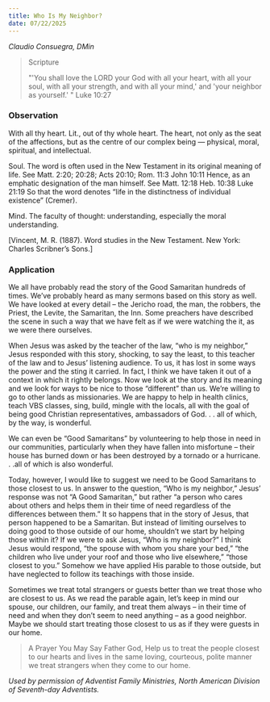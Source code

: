 ```yaml
---
title: Who Is My Neighbor?
date: 07/22/2025
---
```


_Claudio Consuegra, DMin_

> <p>Scripture</p>
> "'You shall love the LORD your God with all your heart, with all your soul, with all your strength, and with all your mind,' and 'your neighbor as yourself.' " Luke 10:27

### Observation

With all thy heart. Lit., out of thy whole heart. The heart, not only as the seat of the affections, but as the centre of our complex being — physical, moral, spiritual, and intellectual.

Soul. The word is often used in the New Testament in its original meaning of life. See Matt. 2:20; 20:28; Acts 20:10; Rom. 11:3 John 10:11 Hence, as an emphatic designation of the man himself. See Matt. 12:18 Heb. 10:38 Luke 21:19 So that the word denotes “life in the distinctness of individual existence” (Cremer).

Mind. The faculty of thought: understanding, especially the moral understanding.

[Vincent, M. R. (1887). Word studies in the New Testament. New York: Charles Scribner’s Sons.]

### Application

We all have probably read the story of the Good Samaritan hundreds of times. We’ve probably heard as many sermons based on this story as well. We have looked at every detail – the Jericho road, the man, the robbers, the Priest, the Levite, the Samaritan, the Inn. Some preachers have described the scene in such a way that we have felt as if we were watching the it, as we were there ourselves.

When Jesus was asked by the teacher of the law, “who is my neighbor,” Jesus responded with this story, shocking, to say the least, to this teacher of the law and to Jesus’ listening audience. To us, it has lost in some ways the power and the sting it carried. In fact, I think we have taken it out of a context in which it rightly belongs. Now we look at the story and its meaning and we look for ways to be nice to those “different” than us. We’re willing to go to other lands as missionaries. We are happy to help in health clinics, teach VBS classes, sing, build, mingle with the locals, all with the goal of being good Christian representatives, ambassadors of God. . . all of which, by the way, is wonderful.

We can even be “Good Samaritans” by volunteering to help those in need in our communities, particularly when they have fallen into misfortune – their house has burned down or has been destroyed by a tornado or a hurricane. . .all of which is also wonderful.

Today, however, I would like to suggest we need to be Good Samaritans to those closest to us. In answer to the question, “Who is my neighbor,” Jesus’ response was not “A Good Samaritan,” but rather “a person who cares about others and helps them in their time of need regardless of the differences between them.” It so happens that in the story of Jesus, that person happened to be a Samaritan. But instead of limiting ourselves to doing good to those outside of our home, shouldn’t we start by helping those within it? If we were to ask Jesus, “Who is my neighbor?” I think Jesus would respond, “the spouse with whom you share your bed,” “the children who live under your roof and those who live elsewhere,” “those closest to you.” Somehow we have applied His parable to those outside, but have neglected to follow its teachings with those inside.

Sometimes we treat total strangers or guests better than we treat those who are closest to us. As we read the parable again, let’s keep in mind our spouse, our children, our family, and treat them always – in their time of need and when they don’t seem to need anything – as a good neighbor. Maybe we should start treating those closest to us as if they were guests in our home.

> <callout>A Prayer You May Say</callout>
> Father God, Help us to treat the people closest to our hearts and lives in the same loving, courteous, polite manner we treat strangers when they come to our home.

_Used by permission of Adventist Family Ministries, North American Division of Seventh-day Adventists._
